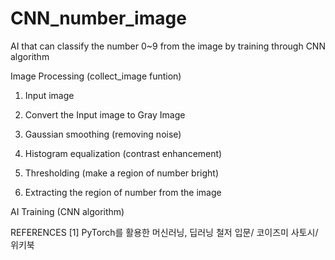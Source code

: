 # CNN_number_image
AI that can classify the number 0~9 from the image by training through CNN algorithm


Image Processing (collect_image funtion)

1. Input image

2. Convert the Input image to Gray Image 
 
3. Gaussian smoothing (removing noise)

4. Histogram equalization (contrast enhancement)
 
5. Thresholding (make a region of number bright)
 
6. Extracting the region of number from the image


AI Training (CNN algorithm)



REFERENCES 
[1] PyTorch를 활용한 머신러닝, 딥러닝 철저 입문/ 코이즈미 사토시/ 위키북

